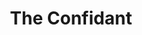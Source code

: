 ---
title:          The Confidant
slug:           tc

names:
  chinese:      大太監
  previous:     The Big Eunuch
genre:          ancient
episodes:       33
broadcast:
  start:        2012-11-04
  end:          2012-12-15
producer:       Marco Law
starring:       Wayne Lai, Michelle Yim, Maggie Siu, Raymond Wong, Aimee Chan, Raymond Cho, Nancy Wu, Natalie Tong, Power Chan, Edwin Siu
synopsis:       Owing to the destitution during their youth, LI LIAN-YING (Wayne Lai) and AN DE-HAI (Raymond Cho) have presented themselves as eunuchs in the court, where they serve their apprenticeship with an old eunuch LAU DOR-SANG (Chung King-Fai). Having closely bonded to one another, the two respectively played dominant roles during the rule of Empress Dowager CIXI (Michelle Yim). However, unlike De-Hai's single-minded obsession with greed, Lian-Ying overcautiously abides by the rules, gradually diverging from the former. In view of them gaining recognition from Cixi, the Head Eunuch CHAN FOK (Elliot Yue) resorts to strike treachery against Lian-Ying and De-Hai, feeling that his position is threatened. Fortunately, with the help of his two close friends, a palace maid SIN-YUNG (Nancy Wu) and a eunuch of the Imperial Dispensary YIU SHEUNG-HEI (Raymond Wong), Lian-Ying manages to avert the disaster. With the Emperor TONGZHI (Oscar Leung) conferring the throne on his Empress, Empress Dowager CIAN (Maggie Shiu) fears that Cixi will further wield power. She then colludes with Prince GONG (Cheung Kwok-Keung) to sow discords among the court, isolating Cixi. In the face of such ever-changing phenomena, only Lian-Ying firmly stands his ground on the motto of "A servant is no more than a servant", remaining as Cixi’s loyal attendant.
role:           guest

characters:
  -
    fullname:       Sok Cheuk Lok · Yuen
    identity:       Imperial Consort
    appearance:     1-5
    personality:    Consort Yuen fairly metes out gratitude and grudge, she treats her servants with courtesy, but has been harboring hard feelings for her enemy, Empress Dowager Cixi, all along.
    background:     Consort Yuen is a consort of Emperor Xianfeng. Unfortunately, Xianfeng had too many consorts and Consort Yuen was neglected. Feeling lonely in the palace, she frequently hung around in Bureau of Peace and Prosperity and was attracted by the young male opera performer Yuk Chun (Vin Choi). The two fell in love and got into an illicit affair. Later she discovered that she got pregnant. Upon learning of her pregnancy, Yuk Chun unexpectedly left her. Disheartened by this, Consort Yuen had no choice but to give birth to her son and declared he was Xianfeng’s. When the baby was born, Cixi finds out that the baby isn’t Xianfeng’s biological child. She ordered people to take away Consort Yuen’s son and had him killed. Consort Yuen was put in the cold palace thereafter.
    happenings:     Having a peaceful and dull life in the Palace of Great Benevolence, Consort Yuen treats her group of eunuchs and maids like family and lives together harmoniously. Among them, she has the most profound connection with Lee Lin-Yin. Over the years, Cixi would order an eunuch to reprimand Consort Yuen during the festive. However, Lin Yin and the others do not know at all what she has committed to deserve this. Consort Yuen never has any desires. However, when she hears that Cixi announced that all consorts of the emperor will be allowed to leave the palace, and herself being the only one to die of old age in the Forbidden Palace, she feels that life is dreary and hence decides to hang herself…
---